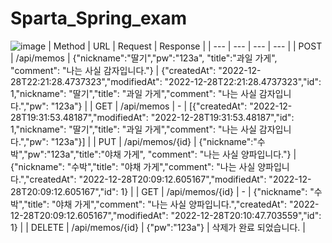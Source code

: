 # Sparta_Spring_exam
![image](https://user-images.githubusercontent.com/118798407/209825771-6f86ff7f-5b06-4a8c-aa64-d6e250e4c561.png)
| Method | URL | Request | Response |
| --- | --- | --- | --- |
| POST | /api/memos | {"nickname":"딸기","pw":"123a", "title":"과일 가게", "comment": "나는 사실 감자입니다."} | {"createdAt": "2022-12-28T22:21:28.4737323","modifiedAt": "2022-12-28T22:21:28.4737323","id": 1,"nickname": "딸기","title": "과일 가게","comment": "나는 사실 감자입니다.","pw": "123a"} |
| GET | /api/memos | - | [{"createdAt": "2022-12-28T19:31:53.48187","modifiedAt": "2022-12-28T19:31:53.48187","id": 1,"nickname": "딸기","title": "과일 가게","comment": "나는 사실 감자입니다.","pw": "123a"}] |
| PUT | /api/memos/{id} | {"nickname":"수박","pw":"123a","title":"야채 가게", "comment": "나는 사실 양파입니다."} | {"nickname": "수박","title": "야채 가게","comment": "나는 사실 양파입니다.","createdAt": "2022-12-28T20:09:12.605167","modifiedAt": "2022-12-28T20:09:12.605167","id": 1} |
| GET | /api/memos/{id} | - | {"nickname": "수박","title": "야채 가게","comment": "나는 사실 양파입니다.","createdAt": "2022-12-28T20:09:12.605167","modifiedAt": "2022-12-28T20:10:47.703559","id": 1} |
| DELETE | /api/memos/{id} | {"pw":"123a"} | 삭제가 완료 되었습니다. |
